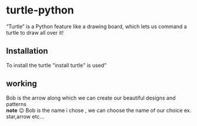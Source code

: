 # turtle-python
“Turtle” is a Python feature like a drawing board, which lets us command a turtle to draw all over it! 
<h2> Installation </h2>
<p> To install the turtle "install turtle" is used"</p>
<h2>working </h2>
<p> Bob is the arrow along which we can create our beautiful designs and patterns <br>
<b>note</b> 😉 Bob is the name i chose , we can choose the name of our choice ex. star,arrow etc...</p>